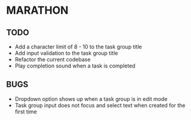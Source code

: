 # MARATHON

## TODO
- Add a character limit of 8 - 10 to the task group title
- Add input validation to the task group title
- Refactor the current codebase
- Play completion sound when a task is completed

## BUGS
- Dropdown option shows up when a task group is in edit mode
- Task group input does not focus and select text when created for the first time